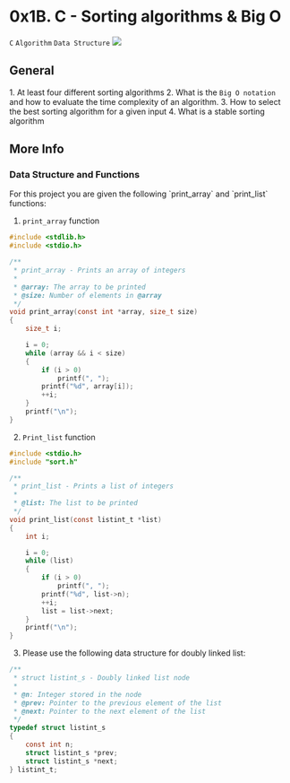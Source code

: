 <h1>0x1B. C - Sorting algorithms & Big O</h1>
<code>C</code> <code>Algorithm</code> <code>Data Structure</code>

<img src="https://s3.amazonaws.com/intranet-projects-files/holbertonschool-low_level_programming/248/willy-wonka.png">

<h2>General</h2>
1. At least four different sorting algorithms
2. What is the <code>Big O notation</code> and how to evaluate the time complexity of an algorithm.
3. How to select the best sorting algorithm for a given input
4. What is a stable sorting algorithm

<h2>More Info</h2>
<h3>Data Structure and Functions</h3>
<p>For this project you are given the following `print_array` and `print_list` functions:</p>


1. `print_array` function


```c
#include <stdlib.h>
#include <stdio.h>

/**
 * print_array - Prints an array of integers
 *
 * @array: The array to be printed
 * @size: Number of elements in @array
 */
void print_array(const int *array, size_t size)
{
    size_t i;

    i = 0;
    while (array && i < size)
    {
        if (i > 0)
            printf(", ");
        printf("%d", array[i]);
        ++i;
    }
    printf("\n");
}
```


2. `Print_list` function


```c
#include <stdio.h>
#include "sort.h"

/**
 * print_list - Prints a list of integers
 *
 * @list: The list to be printed
 */
void print_list(const listint_t *list)
{
    int i;

    i = 0;
    while (list)
    {
        if (i > 0)
            printf(", ");
        printf("%d", list->n);
        ++i;
        list = list->next;
    }
    printf("\n");
}
```


3. Please use the following data structure for doubly linked list:


```c
/**
 * struct listint_s - Doubly linked list node
 *
 * @n: Integer stored in the node
 * @prev: Pointer to the previous element of the list
 * @next: Pointer to the next element of the list
 */
typedef struct listint_s
{
    const int n;
    struct listint_s *prev;
    struct listint_s *next;
} listint_t;
```



